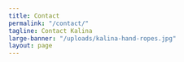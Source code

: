 ```yaml
---
title: Contact
permalink: "/contact/"
tagline: Contact Kalina
large-banner: "/uploads/kalina-hand-ropes.jpg"
layout: page
---
```


